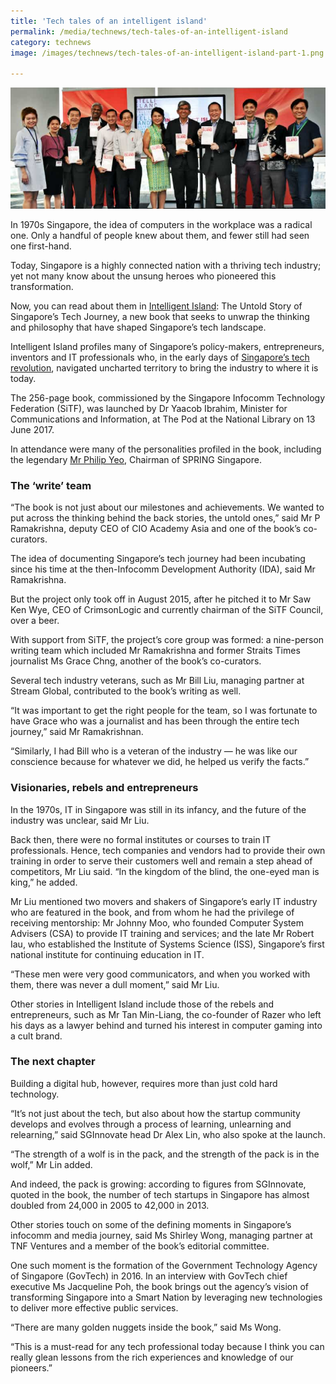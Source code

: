 ```yaml
---
title: 'Tech tales of an intelligent island'
permalink: /media/technews/tech-tales-of-an-intelligent-island
category: technews
image: /images/technews/tech-tales-of-an-intelligent-island-part-1.png

---
```



![tech tales of an intelligent island](/images/technews/tech-tales-of-an-intelligent-island-part-1.png)

In 1970s Singapore, the idea of computers in the workplace was a radical one. Only a handful of people knew about them, and fewer still had seen one first-hand.

Today, Singapore is a highly connected nation with a thriving tech industry; yet not many know about the unsung heroes who pioneered this transformation.

Now, you can read about them in [Intelligent Island](https://www.sgtech.org.sg/Web/Marketplace/Intelligent_Island/SiTFSites/Web/ContentAreas/Intelligent_Island.aspx?hkey=3d163e00-f8b2-45a6-a82a-f91fa8698cda): The Untold Story of Singapore’s Tech Journey, a new book that seeks to unwrap the thinking and philosophy that have shaped Singapore’s tech landscape.

Intelligent Island profiles many of Singapore’s policy-makers, entrepreneurs, inventors and IT professionals who, in the early days of [Singapore’s tech revolution](https://www.youtube.com/watch?v=S2z2LnSgJF0&feature=youtu.be), navigated uncharted territory to bring the industry to where it is today.

The 256-page book, commissioned by the Singapore Infocomm Technology Federation (SiTF), was launched by Dr Yaacob Ibrahim, Minister for Communications and Information, at The Pod at the National Library on 13 June 2017.

In attendance were many of the personalities profiled in the book, including the legendary [Mr Philip Yeo](https://www.tech.gov.sg/technews/people/2016/10/the-original-tech-maverick-in-gov), Chairman of SPRING Singapore.

### **The ‘write’ team**
“The book is not just about our milestones and achievements. We wanted to put across the thinking behind the back stories, the untold ones,” said Mr P Ramakrishna, deputy CEO of CIO Academy Asia and one of the book’s co-curators.

The idea of documenting Singapore’s tech journey had been incubating since his time at the then-Infocomm Development Authority (IDA), said Mr Ramakrishna.

But the project only took off in August 2015, after he pitched it to Mr Saw Ken Wye, CEO of CrimsonLogic and currently chairman of the SiTF Council, over a beer.

With support from SiTF, the project’s core group was formed: a nine-person writing team which included Mr Ramakrishna and former Straits Times journalist Ms Grace Chng, another of the book’s co-curators.

Several tech industry veterans, such as Mr Bill Liu, managing partner at Stream Global, contributed to the book’s writing as well.

“It was important to get the right people for the team, so I was fortunate to have Grace who was a journalist and has been through the entire tech journey,” said Mr Ramakrishnan.

“Similarly, I had Bill who is a veteran of the industry — he was like our conscience because for whatever we did, he helped us verify the facts.”

### **Visionaries, rebels and entrepreneurs**
In the 1970s, IT in Singapore was still in its infancy, and the future of the industry was unclear, said Mr Liu.

Back then, there were no formal institutes or courses to train IT professionals. Hence, tech companies and vendors had to provide their own training in order to serve their customers well and remain a step ahead of competitors, Mr Liu said. “In the kingdom of the blind, the one-eyed man is king,” he added.

Mr Liu mentioned two movers and shakers of Singapore’s early IT industry who are featured in the book, and from whom he had the privilege of receiving mentorship: Mr Johnny Moo, who founded Computer System Advisers (CSA) to provide IT training and services; and the late Mr Robert Iau, who established the Institute of Systems Science (ISS), Singapore’s first national institute for continuing education in IT.

“These men were very good communicators, and when you worked with them, there was never a dull moment,” said Mr Liu.

Other stories in Intelligent Island include those of the rebels and entrepreneurs, such as Mr Tan Min-Liang, the co-founder of Razer who left his days as a lawyer behind and turned his interest in computer gaming into a cult brand.

### **The next chapter**
Building a digital hub, however, requires more than just cold hard technology.

“It’s not just about the tech, but also about how the startup community develops and evolves through a process of learning, unlearning and relearning,” said SGInnovate head Dr Alex Lin, who also spoke at the launch.

“The strength of a wolf is in the pack, and the strength of the pack is in the wolf,” Mr Lin added.

And indeed, the pack is growing: according to figures from SGInnovate, quoted in the book, the number of tech startups in Singapore has almost doubled from 24,000 in 2005 to 42,000 in 2013.

Other stories touch on some of the defining moments in Singapore’s infocomm and media journey, said Ms Shirley Wong, managing partner at TNF Ventures and a member of the book’s editorial committee.

One such moment is the formation of the Government Technology Agency of Singapore (GovTech) in 2016. In an interview with GovTech chief executive Ms Jacqueline Poh, the book brings out the agency’s vision of transforming Singapore into a Smart Nation by leveraging new technologies to deliver more effective public services.

“There are many golden nuggets inside the book,” said Ms Wong.

“This is a must-read for any tech professional today because I think you can really glean lessons from the rich experiences and knowledge of our pioneers.”
